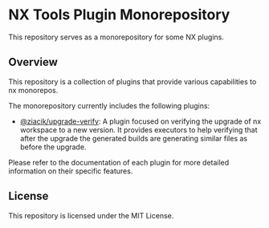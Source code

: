 # NX Tools Plugin Monorepository

This repository serves as a monorepository for some NX plugins.

## Overview

This repository is a collection of plugins that provide various capabilities to nx monorepos.

The monorepository currently includes the following plugins:

- [@ziacik/upgrade-verify](packages/upgrade-verify): A plugin focused on verifying the upgrade of nx workspace to a new version. It provides executors to help verifying that after the upgrade the generated builds are generating similar files as before the upgrade.

Please refer to the documentation of each plugin for more detailed information on their specific features.

## License

This repository is licensed under the MIT License.
